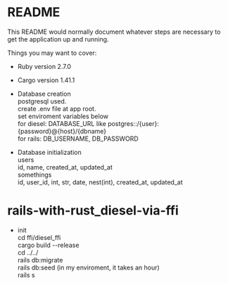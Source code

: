 # README

This README would normally document whatever steps are necessary to get the
application up and running.

Things you may want to cover:

* Ruby version
2.7.0

* Cargo version
1.41.1

* Database creation  
postgresql used.  
create .env file at app root.  
set enviroment variables below  
  for diesel: DATABASE_URL like postgres::/{user}:{password}@{host}/{dbname}  
  for rails: DB_USERNAME, DB_PASSWORD  

* Database initialization  
users  
 id, name, created_at, updated_at  
somethings  
 id, user_id, int, str, date, nest(int), created_at, updated_at  

# rails-with-rust_diesel-via-ffi
* init  
cd ffi/diesel_ffi  
cargo build --release  
cd ../../  
rails db:migrate  
rails db:seed (in my enviroment, it takes an hour)  
rails s  
